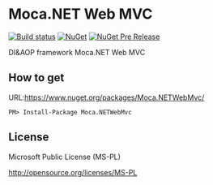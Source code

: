 # Moca.NET Web MVC

[![Build status](https://ci.appveyor.com/api/projects/status/gcjg06b7g0hs9p3d?svg=true)](https://ci.appveyor.com/project/miyabis/mocawebmvc)
[![NuGet](https://img.shields.io/nuget/v/Moca.NETWebMvc.svg)](https://www.nuget.org/packages/Moca.NETWebMvc/)
[![NuGet Pre Release](https://img.shields.io/nuget/vpre/Moca.NETWebMvc.svg)](https://www.nuget.org/packages/Moca.NETWebMvc/)


DI&AOP framework Moca.NET Web MVC

## How to get

URL:https://www.nuget.org/packages/Moca.NETWebMvc/
```
PM> Install-Package Moca.NETWebMvc
```

## License

Microsoft Public License (MS-PL)

http://opensource.org/licenses/MS-PL
